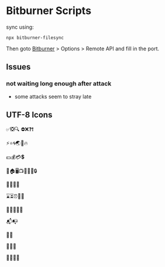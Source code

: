 # Bitburner Scripts

sync using:

```shell
npx bitburner-filesync
```

Then goto [Bitburner](https://danielyxie.github.io/bitburner/) > Options > Remote API and fill in the port.


## Issues

### not waiting long enough after attack

- some attacks seem to stray late

## UTF-8 Icons

✅❎🔍
⛔❌❓❗

⚡⭐🌀🌏👀🔥

💵💰💳💲

🤖🏠🖥📺🔌🔑🔐🔒

📂📁📃📄

⌛⏳⏰🔔🔕

📎🔗🔘📍📌

📬📭

🔫🔪

🔧🔨🔩

🚀🚁🚂🚜